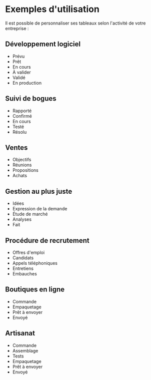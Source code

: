Exemples d'utilisation
==============
Il est possible de personnaliser ses tableaux selon l'activité de votre entreprise :

Développement logiciel
--------------------

- Prévu
- Prêt
- En cours
- À valider
- Validé
- En production

Suivi de bogues
------------

- Rapporté
- Confirmé
- En cours
- Testé
- Résolu

Ventes
-----

- Objectifs
- Réunions
- Propositions
- Achats

Gestion au plus juste
------------------------

- Idées
- Expression de la demande
- Étude de marché
- Analyses
- Fait


Procédure de recrutement
------------------

- Offres d'emploi
- Candidats
- Appels téléphoniques
- Entretiens
- Embauches

Boutiques en ligne
------------

- Commande
- Empaquetage
- Prêt à envoyer
- Envoyé

Artisanat
-----------

- Commande
- Assemblage
- Tests
- Empaquetage
- Prêt à envoyer
- Envoyé


